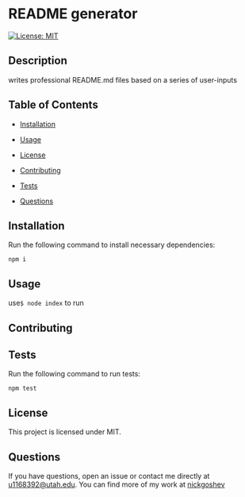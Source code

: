 # README generator
[![License: MIT](https://img.shields.io/badge/License-MIT-yellow.svg)](https://opensource.org/licenses/MIT)

## Description

writes professional README.md files based on a series of user-inputs 

## Table of Contents

* [Installation](#installation)

* [Usage](#usage)

* [License](#license)

* [Contributing](#contributing)

* [Tests](#tests)

* [Questions](#questions)

## Installation

Run the following command to install necessary dependencies:

```
npm i
```

## Usage

use``` $ node index ``` to run

## Contributing



## Tests

Run the following command to run tests:

``` 
npm test
```

## License

This project is licensed under MIT.

## Questions

If you have questions, open an issue or contact me directly at u1168392@utah.edu. 
You can find more of my work at [nickgoshev](https://github.com/nickgoshev/)

